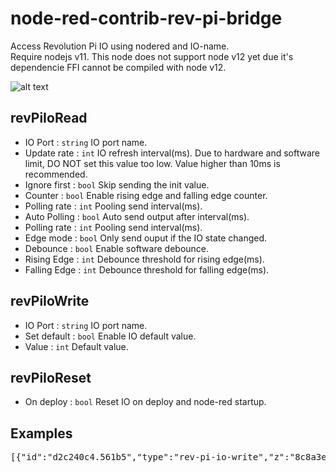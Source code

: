 # node-red-contrib-rev-pi-bridge

Access Revolution Pi IO using nodered and IO-name.  
Require nodejs v11. This node does not support node v12 yet due it's dependencie FFI cannot be compiled with node v12. 


![alt text](https://raw.githubusercontent.com/ChipTechno/node-red-contrib-rev-pi-bridge/master/img/review.png "Review")
## revPiIoRead

- IO Port : <code>string</code> IO port name.  
- Update rate : <code>int</code> IO refresh interval(ms). Due to hardware and software limit, DO NOT set this value too low. Value higher than 10ms is recommended.  
- Ignore first : <code>bool</code> Skip sending the init value.  
- Counter : <code>bool</code> Enable rising edge and falling edge counter.  
- Polling rate : <code>int</code> Pooling send interval(ms).  
- Auto Polling : <code>bool</code> Auto send output after interval(ms).  
- Polling rate : <code>int</code> Pooling send interval(ms).  
- Edge mode : <code>bool</code> Only send ouput if the IO state changed.  
- Debounce : <code>bool</code> Enable software debounce.  
- Rising Edge : <code>int</code> Debounce threshold for rising edge(ms).  
- Falling Edge : <code>int</code> Debounce threshold for falling edge(ms).  

## revPiIoWrite

- IO Port : <code>string</code> IO port name.  
- Set default : <code>bool</code> Enable IO default value.  
- Value : <code>int</code> Default value.  

## revPiIoReset

- On deploy : <code>bool</code> Reset IO on deploy and node-red startup.  

## Examples

<pre>
[{"id":"d2c240c4.561b5","type":"rev-pi-io-write","z":"8c8a3ee9.31c5e","name":"","ioPort":"RevPiLED","enableDefault":true,"defaultValue":0,"x":410,"y":160,"wires":[]},{"id":"39177075.739a98","type":"inject","z":"8c8a3ee9.31c5e","name":"","topic":"","payload":"0","payloadType":"num","repeat":"","crontab":"","once":false,"onceDelay":0.1,"x":210,"y":160,"wires":[["d2c240c4.561b5"]]},{"id":"589ad37.da1ccac","type":"rev-pi-io-reset","z":"8c8a3ee9.31c5e","name":"","autoReset":false,"x":400,"y":40,"wires":[]},{"id":"dd70ec7f.6ba268","type":"rev-pi-io-read","z":"8c8a3ee9.31c5e","name":"","ioPort":"RevPiLED","updateRate":50,"ignoreFirst":false,"enableCounter":false,"autoPolling":true,"pollingSpeed":"100","enableEdgeMode":true,"enableDebounce":false,"risingEdgeDelay":10,"fallingEdgeDelay":10,"x":230,"y":340,"wires":[["3503d63.fcf4caa"]]},{"id":"3503d63.fcf4caa","type":"debug","z":"8c8a3ee9.31c5e","name":"","active":true,"tosidebar":true,"console":false,"tostatus":false,"complete":"false","x":400,"y":340,"wires":[]},{"id":"5f07806b.a89c28","type":"inject","z":"8c8a3ee9.31c5e","name":"","topic":"","payload":"","payloadType":"date","repeat":"","crontab":"","once":false,"onceDelay":0.1,"x":220,"y":40,"wires":[["589ad37.da1ccac"]]},{"id":"30150727.f8df88","type":"inject","z":"8c8a3ee9.31c5e","name":"","topic":"","payload":"1","payloadType":"num","repeat":"","crontab":"","once":false,"onceDelay":0.1,"x":210,"y":200,"wires":[["d2c240c4.561b5"]]},{"id":"be4787ca.51863","type":"inject","z":"8c8a3ee9.31c5e","name":"","topic":"","payload":"4","payloadType":"num","repeat":"","crontab":"","once":false,"onceDelay":0.1,"x":210,"y":240,"wires":[["d2c240c4.561b5"]]}]
</pre>
